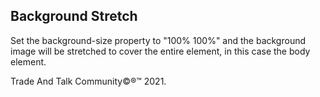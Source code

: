 <html>
	<head>
		<style>
			body {
			background-image: url(https://github.com/thecode3/TradeAndTalk/blob/main/TradeAndTalk%20Photos/TradeAndTalk%20Main.jpg?raw=true);
			background-repeat: no-repeat;
			background-attachment: fixed; 
			background-size: 100% 100%;
			}
		</style>
	</head>
	<body>
		<h2>Background Stretch</h2>
		<p>Set the background-size property to "100% 100%" and the background image will be stretched to cover the entire element, in this case the body element.</p>
	</body>
</html>
<p>Trade And Talk Community©®™ 2021.</p>
<body>
	<html>
		<html>
	                 <head>
	                     <style>
				     <head>
					     <body>
						     <h1>The source element<\/h1>
							     <p>Click on the play button to play a sound:<\/p>
								     <audio controls>
									     <source src="https://github.com/thecode3/TradeAndTalk/blob/main/src/Blue1.mp3?raw=true , https://github.com/thecode3/TradeAndTalk/blob/main/src/Blue2.mp3?raw=true">
									     <\/audio>
										     <\/body>
											     <html>
												     <h1 style="color:16755C;text-align:center;">Trade And Talk Community©®™ 2021<\/h1>
													     <p style="color:16755C;">The Calendar : Currency And Alt Coin And Crypto Currency And Tokens
														     <\/html>
															     <a href="https://www.mql5.com/en/users/osamaahmed/">Visit MetaQuotes Ltd <\/a>
																     <p>
																	     <body>
																		     <h2 style="color:16755C;text-align:center;">Trade And Talk Community©®™ 2021<\/h2>
																		     <p style="color:16755C;">
																		     <iframe frameborder="0" width="100%" height="140" src="https://www.mql5.com/en/signals/widget/signal/57tg?t=16755C"><iframe>
																		     <iframe frameborder="0" width="100%" height="390" src="https://www.mql5.com/en/signals/widget/top/57u4?c=5&t=16755C"><iframe>
																		     <iframe src="https://www.mql5.com/en/signals/widget/showcase/57u6"><iframe>
																		     <body>
																		     <h3 style="color:16755C;text-align:center;">FXOpen Crypto 10<\/h3>
																		     <p style="color:16755C;">
																		     <iframe frameborder="0" width="100%" height="140" src="https://www.mql5.com/en/signals/widget/signal/57tw?t=16755C"><iframe>
																		     <iframe frameborder="0" width="100%" height="390" src="https://www.mql5.com/en/signals/widget/top/57tz?c=5&t=16755C"><iframe>
																		     <iframe> src="https://www.mql5.com/en/signals/widget/showcase/57u7"><\/iframe>
																		     <iframe src="https://discord.com/widget?id=816235280817717259&theme=dark" width="350" height="500" allowtransparency="true" frameborder="0" sandbox="allow-popups allow-popups-to-escape-sandbox allow-same-origin allow-scripts"><\/iframe>
																		     <style>
																		     <body>
																		     <html>
